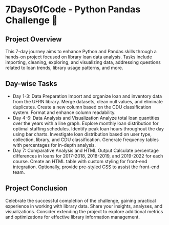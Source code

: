 # 7DaysOfCode - Python Pandas Challenge 🚀

## Project Overview
This 7-day journey aims to enhance Python and Pandas skills through a hands-on project focused on library loan data analysis. Tasks include importing, cleaning, exploring, and visualizing data, addressing questions related to loan trends, library usage patterns, and more.

## Day-wise Tasks
* Day 1-3: Data Preparation
Import and organize loan and inventory data from the UFRN library.
Merge datasets, clean null values, and eliminate duplicates.
Create a new column based on the CDU classification system.
Format and enhance column readability.
* Day 4-6: Data Analysis and Visualization
Analyze total loan quantities over the years with a line graph.
Explore monthly loan distribution for optimal staffing schedules.
Identify peak loan hours throughout the day using bar charts.
Investigate loan distribution based on user type, collection, library, and CDU classification.
Generate frequency tables with percentages for in-depth analysis.
* Day 7: Comparative Analysis and HTML Output
Calculate percentage differences in loans for 2017-2018, 2018-2019, and 2019-2022 for each course.
Create an HTML table with custom styling for front-end integration.
Optionally, provide pre-styled CSS to assist the front-end team.

## Project Conclusion
Celebrate the successful completion of the challenge, gaining practical experience in working with library data. Share your insights, analyses, and visualizations. Consider extending the project to explore additional metrics and optimizations for effective library information management.


